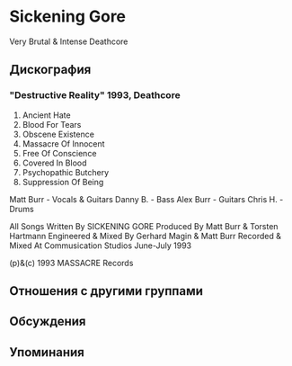 # Sickening Gore

Very Brutal & Intense  Deathcore

## Дискография

### "Destructive Reality" 1993, Deathcore

1. Ancient Hate
2. Blood For Tears
3. Obscene Existence
4. Massacre Of Innocent
5. Free Of Conscience
6. Covered In Blood
7. Psychopathic Butchery
8. Suppression Of Being

 Matt Burr - Vocals & Guitars
 Danny B. - Bass
 Alex Burr - Guitars
 Chris H. - Drums

All Songs Written By SICKENING GORE
Produced By Matt Burr & Torsten Hartmann
Engineered & Mixed By Gerhard Magin & Matt Burr
Recorded & Mixed At Commusication Studios June-July 1993

(p)&(c) 1993 MASSACRE Records



## Отношения с другими группами


## Обсуждения


## Упоминания

